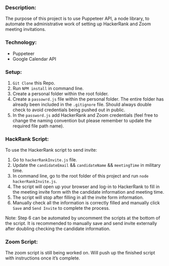 ### Description:

The purpose of this project is to use Puppeteer API, a node library, to automate the administrative work of setting up HackerRank and Zoom meeting invitations.

### Technology:

- Puppeteer
- Google Calendar API

### Setup:

1. `Git Clone` this Repo.
2. Run `NPM install` in command line.
3. Create a personal folder within the root folder.
4. Create a `passowrd.js` file within the personal folder. The entire folder has already been included in the `.gitignore` file. Should always double check to avoid credentials being pushed out in public.
5. In the `password.js` add HackerRank and Zoom credentials (feel free to change the naming convention but please remember to update the required file path name).

### HackRank Script:

To use the HackerRank script to send invite:

1. Go to `hackerRankInvite.js` file.
2. Update the `candidateEmail` && `candidateName` && `meetingTime` in military time.
3. In command line, go to the root folder of this project and run `node hackerRankInvite.js`.
4. The script will open up your browser and log-in to HackerRank to fill in the meeting invite form with the candidate information and meeting time.
5. The script will stop after filling in all the invite form information.
6. Manually check all the information is correctly filled and manually click `Save` and `Send Invite` to complete the process.

Note: Step 6 can be automated by uncomment the scripts at the bottom of the script. It is recommended to manually save and send invite externally after doubling checking the candidate information.

### Zoom Script:

The zoom script is still being worked on. Will push up the finished script with instructions once it’s complete.
